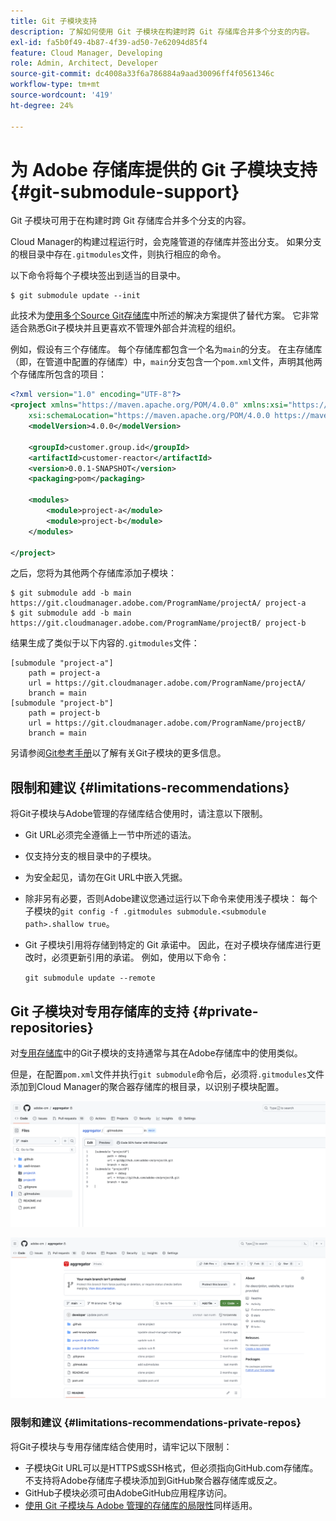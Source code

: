 ```yaml
---
title: Git 子模块支持
description: 了解如何使用 Git 子模块在构建时跨 Git 存储库合并多个分支的内容。
exl-id: fa5b0f49-4b87-4f39-ad50-7e62094d85f4
feature: Cloud Manager, Developing
role: Admin, Architect, Developer
source-git-commit: dc4008a33f6a786884a9aad30096ff4f0561346c
workflow-type: tm+mt
source-wordcount: '419'
ht-degree: 24%

---
```


# 为 Adobe 存储库提供的 Git 子模块支持 {#git-submodule-support}

Git 子模块可用于在构建时跨 Git 存储库合并多个分支的内容。

Cloud Manager的构建过程运行时，会克隆管道的存储库并签出分支。 如果分支的根目录中存在`.gitmodules`文件，则执行相应的命令。

以下命令将每个子模块签出到适当的目录中。

```
$ git submodule update --init
```

此技术为[使用多个Source Git存储库](/help/implementing/cloud-manager/managing-code/working-with-multiple-source-git-repositories.md)中所述的解决方案提供了替代方案。 它非常适合熟悉Git子模块并且更喜欢不管理外部合并流程的组织。

例如，假设有三个存储库。 每个存储库都包含一个名为`main`的分支。 在主存储库（即，在管道中配置的存储库）中，`main`分支包含一个`pom.xml`文件，声明其他两个存储库所包含的项目：

```xml
<?xml version="1.0" encoding="UTF-8"?>
<project xmlns="https://maven.apache.org/POM/4.0.0" xmlns:xsi="https://www.w3.org/2001/XMLSchema-instance"
    xsi:schemaLocation="https://maven.apache.org/POM/4.0.0 https://maven.apache.org/maven-v4_0_0.xsd">
    <modelVersion>4.0.0</modelVersion>
   
    <groupId>customer.group.id</groupId>
    <artifactId>customer-reactor</artifactId>
    <version>0.0.1-SNAPSHOT</version>
    <packaging>pom</packaging>
   
    <modules>
        <module>project-a</module>
        <module>project-b</module>
    </modules>
   
</project>
```

之后，您将为其他两个存储库添加子模块：

```shell
$ git submodule add -b main https://git.cloudmanager.adobe.com/ProgramName/projectA/ project-a
$ git submodule add -b main https://git.cloudmanager.adobe.com/ProgramName/projectB/ project-b
```

结果生成了类似于以下内容的`.gitmodules`文件：

```text
[submodule "project-a"]
    path = project-a
    url = https://git.cloudmanager.adobe.com/ProgramName/projectA/
    branch = main
[submodule "project-b"]
    path = project-b
    url = https://git.cloudmanager.adobe.com/ProgramName/projectB/
    branch = main
```

另请参阅[Git参考手册](https://git-scm.com/book/en/v2/Git-Tools-Submodules)以了解有关Git子模块的更多信息。

## 限制和建议 {#limitations-recommendations}

将Git子模块与Adobe管理的存储库结合使用时，请注意以下限制。

* Git URL必须完全遵循上一节中所述的语法。
* 仅支持分支的根目录中的子模块。
* 为安全起见，请勿在Git URL中嵌入凭据。
* 除非另有必要，否则Adobe建议您通过运行以下命令来使用浅子模块：
  每个子模块的`git config -f .gitmodules submodule.<submodule path>.shallow true`。
* Git 子模块引用将存储到特定的 Git 承诺中。 因此，在对子模块存储库进行更改时，必须更新引用的承诺。
例如，使用以下命令：

  `git submodule update --remote`

## Git 子模块对专用存储库的支持 {#private-repositories}

对[专用存储库](private-repositories.md)中的Git子模块的支持通常与其在Adobe存储库中的使用类似。

但是，在配置`pom.xml`文件并执行`git submodule`命令后，必须将`.gitmodules`文件添加到Cloud Manager的聚合器存储库的根目录，以识别子模块配置。

![.gitmodules 文件](assets/gitmodules.png)

![聚合器](assets/aggregator.png)

### 限制和建议 {#limitations-recommendations-private-repos}

将Git子模块与专用存储库结合使用时，请牢记以下限制：

* 子模块Git URL可以是HTTPS或SSH格式，但必须指向GitHub.com存储库。 不支持将Adobe存储库子模块添加到GitHub聚合器存储库或反之。
* GitHub子模块必须可由AdobeGitHub应用程序访问。
* [使用 Git 子模块与 Adobe 管理的存储库的局限性](#limitations-recommendations)同样适用。
